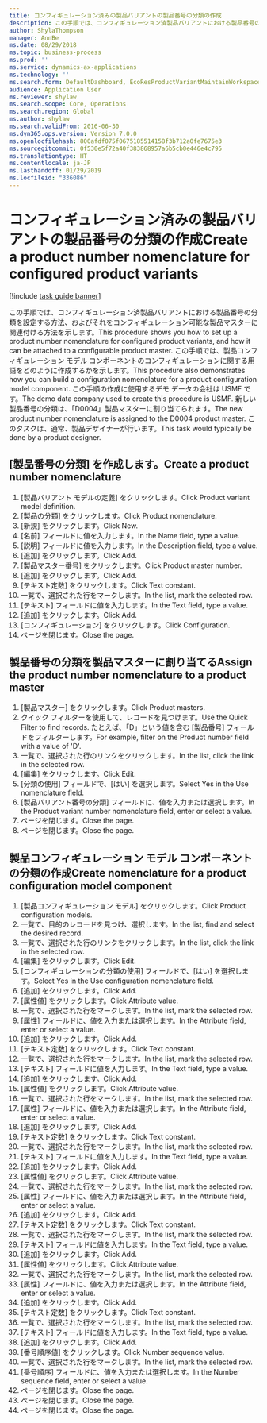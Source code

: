 ```yaml
---
title: コンフィギュレーション済みの製品バリアントの製品番号の分類の作成
description: この手順では、コンフィギュレーション済製品バリアントにおける製品番号の分類を設定する方法、およびそれをコンフィギュレーション可能な製品マスターに関連付ける方法を示します。
author: ShylaThompson
manager: AnnBe
ms.date: 08/29/2018
ms.topic: business-process
ms.prod: ''
ms.service: dynamics-ax-applications
ms.technology: ''
ms.search.form: DefaultDashboard, EcoResProductVariantMaintainWorkspace, EcoResNomenclature, EcoResProductListPage, EcoResProductDetails, PCProductConfigurationModelListPage, PCProductConfigurationModelDetails
audience: Application User
ms.reviewer: shylaw
ms.search.scope: Core, Operations
ms.search.region: Global
ms.author: shylaw
ms.search.validFrom: 2016-06-30
ms.dyn365.ops.version: Version 7.0.0
ms.openlocfilehash: 800afdf075f0675185514158f3b712a0fe7675e3
ms.sourcegitcommit: 0f530e5f72a40f383868957a6b5cb0e446e4c795
ms.translationtype: HT
ms.contentlocale: ja-JP
ms.lasthandoff: 01/29/2019
ms.locfileid: "336086"
---
```

# <a name="create-a-product-number-nomenclature-for-configured-product-variants"></a><span data-ttu-id="92631-103">コンフィギュレーション済みの製品バリアントの製品番号の分類の作成</span><span class="sxs-lookup"><span data-stu-id="92631-103">Create a product number nomenclature for configured product variants</span></span>

[!include [task guide banner](../../includes/task-guide-banner.md)]

<span data-ttu-id="92631-104">この手順では、コンフィギュレーション済製品バリアントにおける製品番号の分類を設定する方法、およびそれをコンフィギュレーション可能な製品マスターに関連付ける方法を示します。</span><span class="sxs-lookup"><span data-stu-id="92631-104">This procedure shows you how to set up a product number nomenclature for configured product variants, and how it can be attached to a configurable product master.</span></span> <span data-ttu-id="92631-105">この手順では、製品コンフィギュレーション モデル コンポーネントのコンフィギュレーションに関する用語をどのように作成するかを示します。</span><span class="sxs-lookup"><span data-stu-id="92631-105">This procedure also demonstrates how you can build a configuration nomenclature for a product configuration model component.</span></span> <span data-ttu-id="92631-106">この手順の作成に使用するデモ データの会社は USMF です。</span><span class="sxs-lookup"><span data-stu-id="92631-106">The demo data company used to create this procedure is USMF.</span></span> <span data-ttu-id="92631-107">新しい製品番号の分類は、「D0004」製品マスターに割り当てられます。</span><span class="sxs-lookup"><span data-stu-id="92631-107">The new product number nomenclature is assigned to the D0004 product master.</span></span> <span data-ttu-id="92631-108">このタスクは、通常、製品デザイナーが行います。</span><span class="sxs-lookup"><span data-stu-id="92631-108">This task would typically be done by a product designer.</span></span>


## <a name="create-a-product-number-nomenclature"></a><span data-ttu-id="92631-109">[製品番号の分類] を作成します。</span><span class="sxs-lookup"><span data-stu-id="92631-109">Create a product number nomenclature</span></span>
1. <span data-ttu-id="92631-110">[製品バリアント モデルの定義] をクリックします。</span><span class="sxs-lookup"><span data-stu-id="92631-110">Click Product variant model definition.</span></span>
2. <span data-ttu-id="92631-111">[製品の分類] をクリックします。</span><span class="sxs-lookup"><span data-stu-id="92631-111">Click Product nomenclature.</span></span>
3. <span data-ttu-id="92631-112">[新規] をクリックします。</span><span class="sxs-lookup"><span data-stu-id="92631-112">Click New.</span></span>
4. <span data-ttu-id="92631-113">[名前] フィールドに値を入力します。</span><span class="sxs-lookup"><span data-stu-id="92631-113">In the Name field, type a value.</span></span>
5. <span data-ttu-id="92631-114">[説明] フィールドに値を入力します。</span><span class="sxs-lookup"><span data-stu-id="92631-114">In the Description field, type a value.</span></span>
6. <span data-ttu-id="92631-115">[追加] をクリックします。</span><span class="sxs-lookup"><span data-stu-id="92631-115">Click Add.</span></span>
7. <span data-ttu-id="92631-116">[製品マスター番号] をクリックします。</span><span class="sxs-lookup"><span data-stu-id="92631-116">Click Product master number.</span></span>
8. <span data-ttu-id="92631-117">[追加] をクリックします。</span><span class="sxs-lookup"><span data-stu-id="92631-117">Click Add.</span></span>
9. <span data-ttu-id="92631-118">[テキスト定数] をクリックします。</span><span class="sxs-lookup"><span data-stu-id="92631-118">Click Text constant.</span></span>
10. <span data-ttu-id="92631-119">一覧で、選択された行をマークします。</span><span class="sxs-lookup"><span data-stu-id="92631-119">In the list, mark the selected row.</span></span>
11. <span data-ttu-id="92631-120">[テキスト] フィールドに値を入力します。</span><span class="sxs-lookup"><span data-stu-id="92631-120">In the Text field, type a value.</span></span>
12. <span data-ttu-id="92631-121">[追加] をクリックします。</span><span class="sxs-lookup"><span data-stu-id="92631-121">Click Add.</span></span>
13. <span data-ttu-id="92631-122">[コンフィギュレーション] をクリックします。</span><span class="sxs-lookup"><span data-stu-id="92631-122">Click Configuration.</span></span>
14. <span data-ttu-id="92631-123">ページを閉じます。</span><span class="sxs-lookup"><span data-stu-id="92631-123">Close the page.</span></span>

## <a name="assign-the-product-number-nomenclature-to-a-product-master"></a><span data-ttu-id="92631-124">製品番号の分類を製品マスターに割り当てる</span><span class="sxs-lookup"><span data-stu-id="92631-124">Assign the product number nomenclature to a product master</span></span>
1. <span data-ttu-id="92631-125">[製品マスター] をクリックします。</span><span class="sxs-lookup"><span data-stu-id="92631-125">Click Product masters.</span></span>
2. <span data-ttu-id="92631-126">クイック フィルターを使用して、レコードを見つけます。</span><span class="sxs-lookup"><span data-stu-id="92631-126">Use the Quick Filter to find records.</span></span> <span data-ttu-id="92631-127">たとえば、「D」という値を含む [製品番号] フィールドをフィルターします。</span><span class="sxs-lookup"><span data-stu-id="92631-127">For example, filter on the Product number field with a value of 'D'.</span></span>
3. <span data-ttu-id="92631-128">一覧で、選択された行のリンクをクリックします。</span><span class="sxs-lookup"><span data-stu-id="92631-128">In the list, click the link in the selected row.</span></span>
4. <span data-ttu-id="92631-129">[編集] をクリックします。</span><span class="sxs-lookup"><span data-stu-id="92631-129">Click Edit.</span></span>
5. <span data-ttu-id="92631-130">[分類の使用] フィールドで、[はい] を選択します。</span><span class="sxs-lookup"><span data-stu-id="92631-130">Select Yes in the Use nomenclature field.</span></span>
6. <span data-ttu-id="92631-131">[製品バリアント番号の分類] フィールドに、値を入力または選択します。</span><span class="sxs-lookup"><span data-stu-id="92631-131">In the Product variant number nomenclature field, enter or select a value.</span></span>
7. <span data-ttu-id="92631-132">ページを閉じます。</span><span class="sxs-lookup"><span data-stu-id="92631-132">Close the page.</span></span>
8. <span data-ttu-id="92631-133">ページを閉じます。</span><span class="sxs-lookup"><span data-stu-id="92631-133">Close the page.</span></span>

## <a name="create-nomenclature-for-a-product-configuration-model-component"></a><span data-ttu-id="92631-134">製品コンフィギュレーション モデル コンポーネントの分類の作成</span><span class="sxs-lookup"><span data-stu-id="92631-134">Create nomenclature for a product configuration model component</span></span>
1. <span data-ttu-id="92631-135">[製品コンフィギュレーション モデル] をクリックします。</span><span class="sxs-lookup"><span data-stu-id="92631-135">Click Product configuration models.</span></span>
2. <span data-ttu-id="92631-136">一覧で、目的のレコードを見つけ、選択します。</span><span class="sxs-lookup"><span data-stu-id="92631-136">In the list, find and select the desired record.</span></span>
3. <span data-ttu-id="92631-137">一覧で、選択された行のリンクをクリックします。</span><span class="sxs-lookup"><span data-stu-id="92631-137">In the list, click the link in the selected row.</span></span>
4. <span data-ttu-id="92631-138">[編集] をクリックします。</span><span class="sxs-lookup"><span data-stu-id="92631-138">Click Edit.</span></span>
5. <span data-ttu-id="92631-139">[コンフィギュレーションの分類の使用] フィールドで、[はい] を選択します。</span><span class="sxs-lookup"><span data-stu-id="92631-139">Select Yes in the Use configuration nomenclature field.</span></span>
6. <span data-ttu-id="92631-140">[追加] をクリックします。</span><span class="sxs-lookup"><span data-stu-id="92631-140">Click Add.</span></span>
7. <span data-ttu-id="92631-141">[属性値] をクリックします。</span><span class="sxs-lookup"><span data-stu-id="92631-141">Click Attribute value.</span></span>
8. <span data-ttu-id="92631-142">一覧で、選択された行をマークします。</span><span class="sxs-lookup"><span data-stu-id="92631-142">In the list, mark the selected row.</span></span>
9. <span data-ttu-id="92631-143">[属性] フィールドに、値を入力または選択します。</span><span class="sxs-lookup"><span data-stu-id="92631-143">In the Attribute field, enter or select a value.</span></span>
10. <span data-ttu-id="92631-144">[追加] をクリックします。</span><span class="sxs-lookup"><span data-stu-id="92631-144">Click Add.</span></span>
11. <span data-ttu-id="92631-145">[テキスト定数] をクリックします。</span><span class="sxs-lookup"><span data-stu-id="92631-145">Click Text constant.</span></span>
12. <span data-ttu-id="92631-146">一覧で、選択された行をマークします。</span><span class="sxs-lookup"><span data-stu-id="92631-146">In the list, mark the selected row.</span></span>
13. <span data-ttu-id="92631-147">[テキスト] フィールドに値を入力します。</span><span class="sxs-lookup"><span data-stu-id="92631-147">In the Text field, type a value.</span></span>
14. <span data-ttu-id="92631-148">[追加] をクリックします。</span><span class="sxs-lookup"><span data-stu-id="92631-148">Click Add.</span></span>
15. <span data-ttu-id="92631-149">[属性値] をクリックします。</span><span class="sxs-lookup"><span data-stu-id="92631-149">Click Attribute value.</span></span>
16. <span data-ttu-id="92631-150">一覧で、選択された行をマークします。</span><span class="sxs-lookup"><span data-stu-id="92631-150">In the list, mark the selected row.</span></span>
17. <span data-ttu-id="92631-151">[属性] フィールドに、値を入力または選択します。</span><span class="sxs-lookup"><span data-stu-id="92631-151">In the Attribute field, enter or select a value.</span></span>
18. <span data-ttu-id="92631-152">[追加] をクリックします。</span><span class="sxs-lookup"><span data-stu-id="92631-152">Click Add.</span></span>
19. <span data-ttu-id="92631-153">[テキスト定数] をクリックします。</span><span class="sxs-lookup"><span data-stu-id="92631-153">Click Text constant.</span></span>
20. <span data-ttu-id="92631-154">一覧で、選択された行をマークします。</span><span class="sxs-lookup"><span data-stu-id="92631-154">In the list, mark the selected row.</span></span>
21. <span data-ttu-id="92631-155">[テキスト] フィールドに値を入力します。</span><span class="sxs-lookup"><span data-stu-id="92631-155">In the Text field, type a value.</span></span>
22. <span data-ttu-id="92631-156">[追加] をクリックします。</span><span class="sxs-lookup"><span data-stu-id="92631-156">Click Add.</span></span>
23. <span data-ttu-id="92631-157">[属性値] をクリックします。</span><span class="sxs-lookup"><span data-stu-id="92631-157">Click Attribute value.</span></span>
24. <span data-ttu-id="92631-158">一覧で、選択された行をマークします。</span><span class="sxs-lookup"><span data-stu-id="92631-158">In the list, mark the selected row.</span></span>
25. <span data-ttu-id="92631-159">[属性] フィールドに、値を入力または選択します。</span><span class="sxs-lookup"><span data-stu-id="92631-159">In the Attribute field, enter or select a value.</span></span>
26. <span data-ttu-id="92631-160">[追加] をクリックします。</span><span class="sxs-lookup"><span data-stu-id="92631-160">Click Add.</span></span>
27. <span data-ttu-id="92631-161">[テキスト定数] をクリックします。</span><span class="sxs-lookup"><span data-stu-id="92631-161">Click Text constant.</span></span>
28. <span data-ttu-id="92631-162">一覧で、選択された行をマークします。</span><span class="sxs-lookup"><span data-stu-id="92631-162">In the list, mark the selected row.</span></span>
29. <span data-ttu-id="92631-163">[テキスト] フィールドに値を入力します。</span><span class="sxs-lookup"><span data-stu-id="92631-163">In the Text field, type a value.</span></span>
30. <span data-ttu-id="92631-164">[追加] をクリックします。</span><span class="sxs-lookup"><span data-stu-id="92631-164">Click Add.</span></span>
31. <span data-ttu-id="92631-165">[属性値] をクリックします。</span><span class="sxs-lookup"><span data-stu-id="92631-165">Click Attribute value.</span></span>
32. <span data-ttu-id="92631-166">一覧で、選択された行をマークします。</span><span class="sxs-lookup"><span data-stu-id="92631-166">In the list, mark the selected row.</span></span>
33. <span data-ttu-id="92631-167">[属性] フィールドに、値を入力または選択します。</span><span class="sxs-lookup"><span data-stu-id="92631-167">In the Attribute field, enter or select a value.</span></span>
34. <span data-ttu-id="92631-168">[追加] をクリックします。</span><span class="sxs-lookup"><span data-stu-id="92631-168">Click Add.</span></span>
35. <span data-ttu-id="92631-169">[テキスト定数] をクリックします。</span><span class="sxs-lookup"><span data-stu-id="92631-169">Click Text constant.</span></span>
36. <span data-ttu-id="92631-170">一覧で、選択された行をマークします。</span><span class="sxs-lookup"><span data-stu-id="92631-170">In the list, mark the selected row.</span></span>
37. <span data-ttu-id="92631-171">[テキスト] フィールドに値を入力します。</span><span class="sxs-lookup"><span data-stu-id="92631-171">In the Text field, type a value.</span></span>
38. <span data-ttu-id="92631-172">[追加] をクリックします。</span><span class="sxs-lookup"><span data-stu-id="92631-172">Click Add.</span></span>
39. <span data-ttu-id="92631-173">[番号順序値] をクリックします。</span><span class="sxs-lookup"><span data-stu-id="92631-173">Click Number sequence value.</span></span>
40. <span data-ttu-id="92631-174">一覧で、選択された行をマークします。</span><span class="sxs-lookup"><span data-stu-id="92631-174">In the list, mark the selected row.</span></span>
41. <span data-ttu-id="92631-175">[番号順序] フィールドに、値を入力または選択します。</span><span class="sxs-lookup"><span data-stu-id="92631-175">In the Number sequence field, enter or select a value.</span></span>
42. <span data-ttu-id="92631-176">ページを閉じます。</span><span class="sxs-lookup"><span data-stu-id="92631-176">Close the page.</span></span>
43. <span data-ttu-id="92631-177">ページを閉じます。</span><span class="sxs-lookup"><span data-stu-id="92631-177">Close the page.</span></span>
44. <span data-ttu-id="92631-178">ページを閉じます。</span><span class="sxs-lookup"><span data-stu-id="92631-178">Close the page.</span></span>

